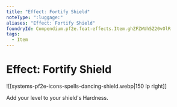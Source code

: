 ```yaml
---
title: "Effect: Fortify Shield"
noteType: ":luggage:"
aliases: "Effect: Fortify Shield"
foundryId: Compendium.pf2e.feat-effects.Item.ghZFZWUh5Z20vOlR
tags:
  - Item
---
```


# Effect: Fortify Shield
![[systems-pf2e-icons-spells-dancing-shield.webp|150 lp right]]

Add your level to your shield's Hardness.
